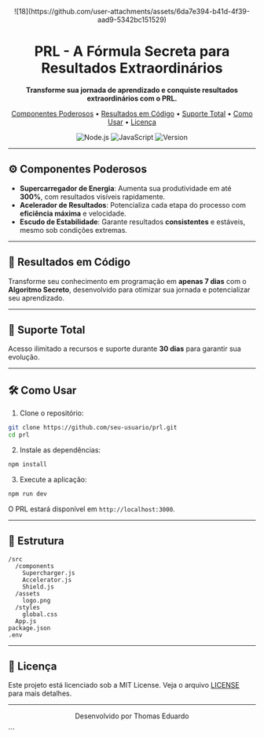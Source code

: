 <p align="center">
![18](https://github.com/user-attachments/assets/6da7e394-b41d-4f39-aad9-5342bc151529)

</p>

<h1 align="center">PRL - A Fórmula Secreta para Resultados Extraordinários</h1>

<p align="center">
  <strong>Transforme sua jornada de aprendizado e conquiste resultados extraordinários com o PRL.</strong>
</p>

<p align="center">
  <a href="#componentes-poderosos">Componentes Poderosos</a> •
  <a href="#resultados-em-codigo">Resultados em Código</a> •
  <a href="#suporte-total">Suporte Total</a> •
  <a href="#como-usar">Como Usar</a> •
  <a href="#licenca">Licença</a>
</p>

<p align="center">
  <img src="https://img.shields.io/badge/Node.js-18.16.1-green?logo=node.js" alt="Node.js"/>
  <img src="https://img.shields.io/badge/JavaScript-ES6-yellow?logo=javascript" alt="JavaScript"/>
  <img src="https://img.shields.io/badge/Version-1.0.0-success" alt="Version"/>
</p>

---

## ⚙️ Componentes Poderosos

- **Supercarregador de Energia**: Aumenta sua produtividade em até **300%**, com resultados visíveis rapidamente.
- **Acelerador de Resultados**: Potencializa cada etapa do processo com **eficiência máxima** e velocidade.
- **Escudo de Estabilidade**: Garante resultados **consistentes** e estáveis, mesmo sob condições extremas.

---

## 🚀 Resultados em Código

Transforme seu conhecimento em programação em **apenas 7 dias** com o **Algoritmo Secreto**, desenvolvido para otimizar sua jornada e potencializar seu aprendizado.

---

## 🎯 Suporte Total

Acesso ilimitado a recursos e suporte durante **30 dias** para garantir sua evolução.

---

## 🛠️ Como Usar

1. Clone o repositório:

```bash
git clone https://github.com/seu-usuario/prl.git
cd prl
```

2. Instale as dependências:

```bash
npm install
```

3. Execute a aplicação:

```bash
npm run dev
```

O PRL estará disponível em `http://localhost:3000`.

---

## 📂 Estrutura

```
/src
  /components
    Supercharger.js
    Accelerator.js
    Shield.js
  /assets
    logo.png
  /styles
    global.css
  App.js
package.json
.env
```

---

## 📝 Licença

Este projeto está licenciado sob a MIT License. Veja o arquivo [LICENSE](LICENSE) para mais detalhes.

---

<p align="center">
  Desenvolvido por Thomas Eduardo
</p>
```
